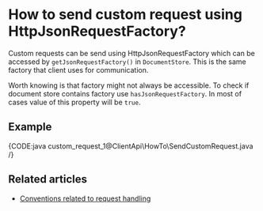 # How to send custom request using HttpJsonRequestFactory?

Custom requests can be send using HttpJsonRequestFactory which can be accessed by `getJsonRequestFactory()` in `DocumentStore`. This is the same factory that client uses for communication.

Worth knowing is that factory might not always be accessible. To check if document store contains factory use `hasJsonRequestFactory`. In most of cases value of this property will be `true`. 

## Example

{CODE:java custom_request_1@ClientApi\HowTo\SendCustomRequest.java /}

## Related articles

- [Conventions related to request handling](../configuration/conventions/request-handling)